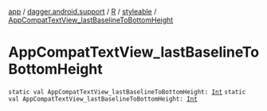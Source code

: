 [app](../../../index.md) / [dagger.android.support](../../index.md) / [R](../index.md) / [styleable](index.md) / [AppCompatTextView_lastBaselineToBottomHeight](./-app-compat-text-view_last-baseline-to-bottom-height.md)

# AppCompatTextView_lastBaselineToBottomHeight

`static val AppCompatTextView_lastBaselineToBottomHeight: `[`Int`](https://kotlinlang.org/api/latest/jvm/stdlib/kotlin/-int/index.html)
`static val AppCompatTextView_lastBaselineToBottomHeight: `[`Int`](https://kotlinlang.org/api/latest/jvm/stdlib/kotlin/-int/index.html)